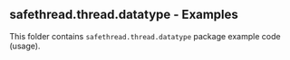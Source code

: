 ## safethread.thread.datatype - Examples

This folder contains `safethread.thread.datatype` package example code (usage).